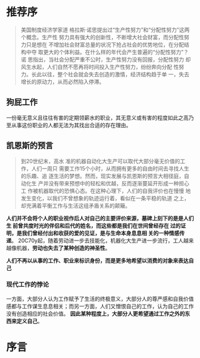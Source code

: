 # 推荐序
>美国制度经济学家道 格拉斯·诺思提出过“⽣产性努⼒”和“分配性努⼒”这两个概念。⽣产性 努⼒具有强⼤的创新性，不断增⼤社会财富，⽽分配性努⼒只是想在 不增加社会财富总量的状况下抢占社会的优势地位，在分配结构中夺 取更⼤的个体利益。在什么样的年代会产⽣普遍的“分配性努⼒”？诺 思指出，当社会分配严重不公时，⽣产性努⼒没有回报，分配性努⼒ 却⻛⽣⽔起，⼈们⾃然不愿再将时间投⼊⽣产性努⼒，纷纷奔向分配 性努⼒。⻓此以往，整个社会就会失去创造的激情，经济结构趋于单 ⼀，失去增⻓的原动⼒，从⽽必然陷⼊停滞。

## 狗屁工作
一份毫无意义且往往有害的定期领薪水的职业，其无意义或有害的程度如此之高乃至从事这份职业的人都无法为其找出合适的存在理由。

## 凯恩斯的预言
>到20世纪末，⾼⽔ 准的机器⾃动化⼤⽣产可以取代⼤部分毫⽆价值的⼯作，⼈们⼀周只 需要⼯作15个⼩时，从⽽拥有更多的⾃由时间去寻找⼈⽣的乐趣、追 逐⽣活的梦想。然⽽，现实发展与凯恩斯的预⾔⼤相径庭，⾃动化⽣ 产并没有带来预想中的轻松和优越，反⽽逐渐蔓延开形成⼀种担⼼⼯ 作被机器取代的恐惧⼼态。在这种⼼理下，⼈们的⾃我评价也在慢慢 地发⽣变化，以我们不曾想象的轨迹运⾏着，看似在⼀条平稳的轨道 之上，却充满着平衡⼯作与⽣活这组⽭盾关系的颠簸。

**人们并不会将个人的职业视作后人对自己的主要评价来源，墓碑上刻下的是是⼈们⽣ 前曾共度时光的伴侣和后代的姓名，⽽这些都是我们在世间曾经存在 过的证明，是我们曾经付出和收获的爱的⻅证，是与⽣命本⾝息息相 关的⼀种情感传递**。
20C70y起，随着劳动进一步去技能化，机器化大生产进一步流行，工人越来越像机器，**劳动也失去了某种创造的神圣性**。

**人们不再以从事的工作、职业来标识身份，而是更多地希望以消费的对象来表达自己**
### 现代工作的悖论
一方面，大部分人认为工作赋予了生活的终极意义，大部分人的尊严感和自我价值感都与工作谋生息息相关；而另一方面，人们又憎恨自己的工作，认为自己的工作没有创造相应的社会价值。
**因此某种程度上，大部分人更希望通过工作之外的东西来定义自己**。
# 序言

